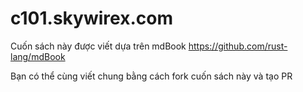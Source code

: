 # c101.skywirex.com

Cuốn sách này được viết dựa trên mdBook https://github.com/rust-lang/mdBook

Bạn có thể cùng viết chung bằng cách fork cuốn sách này và tạo PR 

